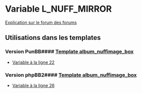 # Variable L_NUFF_MIRROR
[Explication sur le forum des forums](http://forum.forumactif.com/t294113-listing-des-variables#L_NUFF_MIRROR)
## Utilisations dans les templates
### Version PunBB#### [Template album_nuffimage_box](punbb/album_nuffimage_box.md)
* [Variable à la ligne 22](../punbb/album_nuffimage_box.tpl#L22)
### Version phpBB2#### [Template album_nuffimage_box](subsilver/album_nuffimage_box.md)
* [Variable à la ligne 26](../subsilver/album_nuffimage_box.tpl#L26)